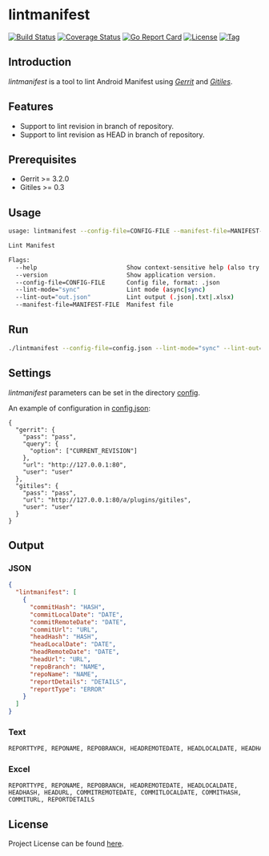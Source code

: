 # lintmanifest

[![Build Status](https://travis-ci.com/craftslab/lintmanifest.svg?branch=master)](https://travis-ci.com/craftslab/lintmanifest)
[![Coverage Status](https://coveralls.io/repos/github/craftslab/lintmanifest/badge.svg?branch=master)](https://coveralls.io/github/craftslab/lintmanifest?branch=master)
[![Go Report Card](https://goreportcard.com/badge/github.com/craftslab/lintmanifest)](https://goreportcard.com/report/github.com/craftslab/lintmanifest)
[![License](https://img.shields.io/github/license/craftslab/lintmanifest.svg?color=brightgreen)](https://github.com/craftslab/lintmanifest/blob/master/LICENSE)
[![Tag](https://img.shields.io/github/tag/craftslab/lintmanifest.svg?color=brightgreen)](https://github.com/craftslab/lintmanifest/tags)



## Introduction

*lintmanifest* is a tool to lint Android Manifest using *[Gerrit](https://gerrit.googlesource.com/gerrit)* and *[Gitiles](https://gerrit.googlesource.com/gitiles)*.



## Features

- Support to lint revision in branch of repository.
- Support to lint revision as HEAD in branch of repository.



## Prerequisites

- Gerrit >= 3.2.0
- Gitiles >= 0.3



## Usage

```bash
usage: lintmanifest --config-file=CONFIG-FILE --manifest-file=MANIFEST-FILE [<flags>]

Lint Manifest

Flags:
  --help                         Show context-sensitive help (also try --help-long and --help-man).
  --version                      Show application version.
  --config-file=CONFIG-FILE      Config file, format: .json
  --lint-mode="sync"             Lint mode (async|sync)
  --lint-out="out.json"          Lint output (.json|.txt|.xlsx)
  --manifest-file=MANIFEST-FILE  Manifest file
```



## Run

```bash
./lintmanifest --config-file=config.json --lint-mode="sync" --lint-out=out.json --manifest-file=Manifest.xml
```



## Settings

*lintmanifest* parameters can be set in the directory [config](https://github.com/craftslab/lintmanifest/blob/master/config).

An example of configuration in [config.json](https://github.com/craftslab/lintmanifest/blob/master/config/config.json):

```
{
  "gerrit": {
    "pass": "pass",
    "query": {
      "option": ["CURRENT_REVISION"]
    },
    "url": "http://127.0.0.1:80",
    "user": "user"
  },
  "gitiles": {
    "pass": "pass",
    "url": "http://127.0.0.1:80/a/plugins/gitiles",
    "user": "user"
  }
}
```



## Output

### JSON

```json
{
  "lintmanifest": [
    {
      "commitHash": "HASH",
      "commitLocalDate": "DATE",
      "commitRemoteDate": "DATE",
      "commitUrl": "URL",
      "headHash": "HASH",
      "headLocalDate": "DATE",
      "headRemoteDate": "DATE",
      "headUrl": "URL",
      "repoBranch": "NAME",
      "repoName": "NAME",
      "reportDetails": "DETAILS",
      "reportType": "ERROR"
    }
  ]
}
```



### Text

```txt
REPORTTYPE, REPONAME, REPOBRANCH, HEADREMOTEDATE, HEADLOCALDATE, HEADHASH, HEADURL, COMMITREMOTEDATE, COMMITLOCALDATE, COMMITHASH, COMMITURL, REPORTDETAILS
```



### Excel

```xlsx
REPORTTYPE, REPONAME, REPOBRANCH, HEADREMOTEDATE, HEADLOCALDATE, HEADHASH, HEADURL, COMMITREMOTEDATE, COMMITLOCALDATE, COMMITHASH, COMMITURL, REPORTDETAILS
```



## License

Project License can be found [here](LICENSE).
